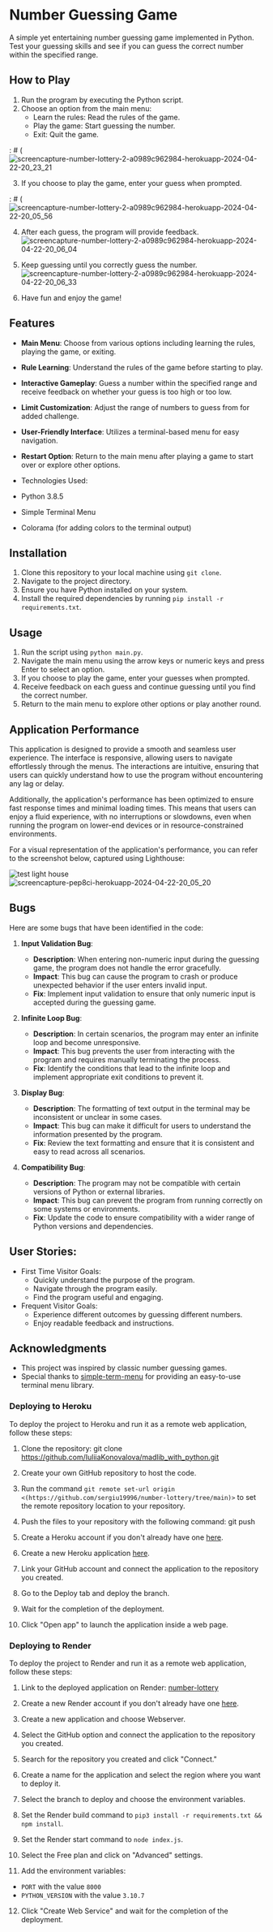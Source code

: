 # Number Guessing Game

A simple yet entertaining number guessing game implemented in Python. Test your guessing skills and see if you can guess the correct number within the specified range.


## How to Play

1. Run the program by executing the Python script.
2. Choose an option from the main menu:
    - Learn the rules: Read the rules of the game.
    - Play the game: Start guessing the number.
    - Exit: Quit the game.

: # (![screencapture-number-lottery-2-a0989c962984-herokuapp-2024-04-22-20_23_21](https://github.com/sergiu19996/number-lottery/assets/126587603/602e2130-bf85-416d-8745-2ef76af723c6)


3. If you choose to play the game, enter your guess when prompted.

: # (![screencapture-number-lottery-2-a0989c962984-herokuapp-2024-04-22-20_05_56](https://github.com/sergiu19996/number-lottery/assets/126587603/4857330f-07be-41d6-8b0b-10176b2dc0fe)


4. After each guess, the program will provide feedback.
![screencapture-number-lottery-2-a0989c962984-herokuapp-2024-04-22-20_06_04](https://github.com/sergiu19996/number-lottery/assets/126587603/b201992e-4fee-4262-8058-8757f1811c89)

   
5. Keep guessing until you correctly guess the number.
![screencapture-number-lottery-2-a0989c962984-herokuapp-2024-04-22-20_06_33](https://github.com/sergiu19996/number-lottery/assets/126587603/9e3f0f33-691c-4aed-b7d4-fd30e1daf57e)

   
6. Have fun and enjoy the game!

## Features

- **Main Menu**: Choose from various options including learning the rules, playing the game, or exiting.
- **Rule Learning**: Understand the rules of the game before starting to play.
- **Interactive Gameplay**: Guess a number within the specified range and receive feedback on whether your guess is too high or too low.
- **Limit Customization**: Adjust the range of numbers to guess from for added challenge.
- **User-Friendly Interface**: Utilizes a terminal-based menu for easy navigation.
- **Restart Option**: Return to the main menu after playing a game to start over or explore other options.

- Technologies Used:
- Python 3.8.5
- Simple Terminal Menu
- Colorama (for adding colors to the terminal output)

## Installation

1. Clone this repository to your local machine using `git clone`.
2. Navigate to the project directory.
3. Ensure you have Python installed on your system.
4. Install the required dependencies by running `pip install -r requirements.txt`.

## Usage

1. Run the script using `python main.py`.
2. Navigate the main menu using the arrow keys or numeric keys and press Enter to select an option.
3. If you choose to play the game, enter your guesses when prompted.
4. Receive feedback on each guess and continue guessing until you find the correct number.
5. Return to the main menu to explore other options or play another round.

## Application Performance

This application is designed to provide a smooth and seamless user experience. The interface is responsive, allowing users to navigate effortlessly through the menus. The interactions are intuitive, ensuring that users can quickly understand how to use the program without encountering any lag or delay.

Additionally, the application's performance has been optimized to ensure fast response times and minimal loading times. This means that users can enjoy a fluid experience, with no interruptions or slowdowns, even when running the program on lower-end devices or in resource-constrained environments.

For a visual representation of the application's performance, you can refer to the screenshot below, captured using Lighthouse:

![test light house](https://github.com/sergiu19996/number-lottery/assets/126587603/7c77b85f-dcec-4b8b-91c1-51d565c44287)
![screencapture-pep8ci-herokuapp-2024-04-22-20_05_20](https://github.com/sergiu19996/number-lottery/assets/126587603/e5ff59b2-08cb-4717-a1ed-f7a5c3dc95ae)

## Bugs

Here are some bugs that have been identified in the code:

1. **Input Validation Bug**: 
   - **Description**: When entering non-numeric input during the guessing game, the program does not handle the error gracefully.
   - **Impact**: This bug can cause the program to crash or produce unexpected behavior if the user enters invalid input.
   - **Fix**: Implement input validation to ensure that only numeric input is accepted during the guessing game.

2. **Infinite Loop Bug**:
   - **Description**: In certain scenarios, the program may enter an infinite loop and become unresponsive.
   - **Impact**: This bug prevents the user from interacting with the program and requires manually terminating the process.
   - **Fix**: Identify the conditions that lead to the infinite loop and implement appropriate exit conditions to prevent it.

3. **Display Bug**:
   - **Description**: The formatting of text output in the terminal may be inconsistent or unclear in some cases.
   - **Impact**: This bug can make it difficult for users to understand the information presented by the program.
   - **Fix**: Review the text formatting and ensure that it is consistent and easy to read across all scenarios.

4. **Compatibility Bug**:
   - **Description**: The program may not be compatible with certain versions of Python or external libraries.
   - **Impact**: This bug can prevent the program from running correctly on some systems or environments.
   - **Fix**: Update the code to ensure compatibility with a wider range of Python versions and dependencies.


  
## User Stories:
- First Time Visitor Goals:
  - Quickly understand the purpose of the program.
  - Navigate through the program easily.
  - Find the program useful and engaging.
- Frequent Visitor Goals:
  - Experience different outcomes by guessing different numbers.
  - Enjoy readable feedback and instructions.

## Acknowledgments

- This project was inspired by classic number guessing games.
- Special thanks to [simple-term-menu](https://github.com/IngoMeyer441/simple-term-menu) for providing an easy-to-use terminal menu library.


### Deploying to Heroku

To deploy the project to Heroku and run it as a remote web application, follow these steps:

1. Clone the repository:
git clone https://github.com/IuliiaKonovalova/madlib_with_python.git


2. Create your own GitHub repository to host the code.

3. Run the command `git remote set-url origin <(https://github.com/sergiu19996/number-lottery/tree/main)>` to set the remote repository location to your repository.

4. Push the files to your repository with the following command: 
git push

5. Create a Heroku account if you don't already have one [here](https://www.heroku.com/).

6. Create a new Heroku application [here](https://dashboard.heroku.com/new-app).

7. Link your GitHub account and connect the application to the repository you created.

8. Go to the Deploy tab and deploy the branch.

9. Wait for the completion of the deployment.

10. Click "Open app" to launch the application inside a web page.

### Deploying to Render

To deploy the project to Render and run it as a remote web application, follow these steps:

1. Link to the deployed application on Render: [number-lottery](<[Your Render App Link](https://number-lottery-2-a0989c962984.herokuapp.com/)>)

2. Create a new Render account if you don't already have one [here](https://render.com/).

3. Create a new application and choose Webserver.

4. Select the GitHub option and connect the application to the repository you created.

5. Search for the repository you created and click "Connect."

6. Create a name for the application and select the region where you want to deploy it.

7. Select the branch to deploy and choose the environment variables.

8. Set the Render build command to `pip3 install -r requirements.txt && npm install`.

9. Set the Render start command to `node index.js`.

10. Select the Free plan and click on "Advanced" settings.

11. Add the environment variables: 
 - `PORT` with the value `8000`
 - `PYTHON_VERSION` with the value `3.10.7`

12. Click "Create Web Service" and wait for the completion of the deployment.
